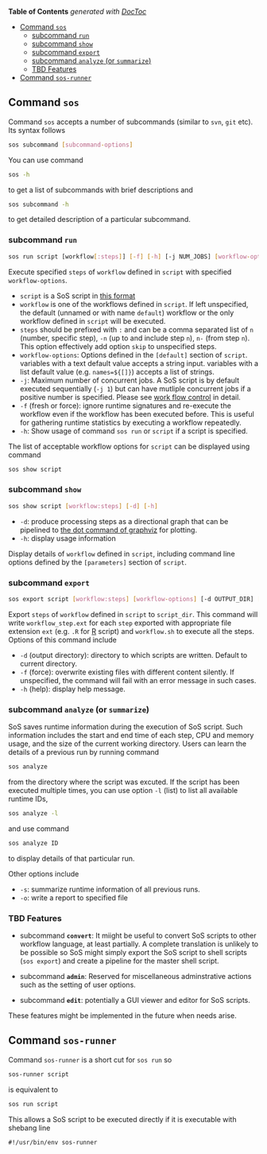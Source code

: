 <!-- START doctoc generated TOC please keep comment here to allow auto update -->
<!-- DON'T EDIT THIS SECTION, INSTEAD RE-RUN doctoc TO UPDATE -->
**Table of Contents**  *generated with [DocToc](https://github.com/thlorenz/doctoc)*

- [Command `sos`](#command-sos)
  - [subcommand `run`](#subcommand-run)
  - [subcommand `show`](#subcommand-show)
  - [subcommand `export`](#subcommand-export)
  - [subcommand `analyze` (or `summarize`)](#subcommand-analyze-or-summarize)
  - [TBD Features](#tbd-features)
- [Command `sos-runner`](#command-sos-runner)

<!-- END doctoc generated TOC please keep comment here to allow auto update -->

## Command `sos`
Command `sos` accepts a number of subcommands (similar to `svn`, `git` etc). Its syntax follows

```bash
sos subcommand [subcommand-options]
```

You can use command

```bash
sos -h
```

to get a list of subcommands with brief descriptions and

```bash
sos subcommand -h
```

to get detailed description of a particular subcommand.


### subcommand `run`

```bash
sos run script [workflow[:steps]] [-f] [-h] [-j NUM_JOBS] [workflow-options]
```

Execute specified `steps` of `workflow` defined in `script` with specified `workflow-options`.

* `script` is a SoS script in [this format](sos_format_v1.md)
* `workflow` is one of the workflows defined in `script`. If left unspecified, the default (unnamed or with name `default`) workflow or the only workflow defined in `script` will be executed.
* `steps` should be prefixed with `:` and can be a comma separated list of `n` (number, specific step), `-n` (up to and include step `n`), `n-` (from step `n`). This option effectively add option `skip` to unspecified steps.
* `workflow-options`: Options defined in the `[default]` section of `script`. variables with a text default value accepts a string input. variables with a list default value (e.g. `names=${[]}`)  accepts a list of strings.
* `-j`: Maximum number of concurrent jobs. A SoS script is by default executed sequentially (`-j 1`) but can have mutliple
  concurrent jobs if a positive number is specified. Please see [work flow control](workflow_control.md) in detail.
* `-f` (fresh or force): ignore runtime signatures and re-execute the workflow even if the workflow has been executed before. This is useful for gathering runtime statistics by executing a workflow repeatedly.
* `-h`: Show usage of command `sos run` or `script` if a script is specified.

The list of acceptable workflow options for `script` can be displayed using command

```bash
sos show script
```
### subcommand `show`

```bash
sos show script [workflow:steps] [-d] [-h]
```
* `-d`: produce processing steps as a directional graph that can be pipelined to [the dot command of graphviz](http://www.graphviz.org/) for plotting.
* `-h`: display usage information

Display details of `workflow` defined in `script`, including command line options defined by the `[parameters]` section of `script`.

### subcommand `export` 

```bash
sos export script [workflow:steps] [workflow-options] [-d OUTPUT_DIR] [-f] [-h]
```

Export `steps` of `workflow` defined in `script` to `script_dir`. This command will write `workflow_step.ext` for each `step` exported with appropriate file extension `ext` (e.g. `.R` for [R](https://www.r-project.org/) script) and `workflow.sh` to execute all the steps. Options of this command include

*  `-d` (output directory): directory to which scripts are written. Default to current directory.
*  `-f` (force): overwrite existing files with different content silently. If unspecified, the command will fail with an error message in such cases. 
* `-h` (help): display help message.

### subcommand `analyze` (or `summarize`)

SoS saves runtime information during the execution of SoS script. Such information includes the start and end time of each step, CPU and memory usage, and the size of the current working directory. Users can learn the details of a previous run by running command

```bash
sos analyze
```

from the directory where the script was excuted. If the script has been executed multiple times, you can use option `-l` (list) to list all available runtime IDs,

```bash
sos analyze -l 
```

and use command

```bash
sos analyze ID
```

to display details of that particular run.

Other options include

* `-s`: summarize runtime information of all previous runs.
* `-o`: write a report to specified file

### TBD Features
* subcommand **`convert`**:
  It miight be useful to convert SoS scripts to other workflow language, at least partially. A complete translation is unlikely to be possible so SoS might simply export the SoS script to shell scripts (`sos export`) and create a pipeline for the master shell script. 

* subcommand **`admin`**:
  Reserved for miscellaneous adminstrative actions such as the setting of user options.
  
* subcommand **`edit`**: potentially a GUI viewer and editor for SoS scripts.
 
These features might be implemented in the future when needs arise.

## Command `sos-runner`

Command `sos-runner` is a short cut for ``sos run`` so

```bash
sos-runner script
```

is equivalent to

```bash
sos run script
```

This allows a SoS script to be executed directly if it is executable with shebang line

```
#!/usr/bin/env sos-runner
```


